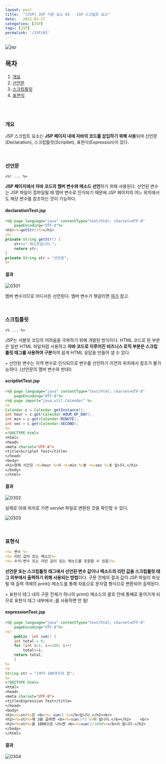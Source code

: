 ```yaml
---
layout: post
title:  "[JSP] JSP 기본 요소 03 - JSP 스크립트 요소"
date:   2021-01-27
categories: [JSP]
tags: [JSP]
permalink: '/JSP/03'
---
```


![jsp](https://github.com/kkarung/kkarung.github.io/blob/master/assets/image/jsp.png?raw=true)

## 목차

1. [개요](#개요)
2. [선언문](#선언문)
3. [스크립틀릿](#스크립틀릿)
4. [표현식](#표현식)

<br><br>

### 개요

JSP 스크립트 요소는 **JSP 페이지 내에 자바의 코드를 삽입하기 위해 사용**되며 선언문(Declaration), 스크립틀릿(Scriptlet), 표현식(Expression)이 있다.

<br>

### 선언문

``` <%! ... %> ```

**JSP 페이지에서 자바 코드의 멤버 변수와 메소드 선언**하기 위해 사용된다. 선언된 변수는 JSP 파일이 컴파일될 때 멤버 변수로 인식되기 때문에 JSP 페이지의 어느 위치에서도 해당 변수를 참조하는 것이 가능하다.

#### declarationTest.jsp

```jsp
<%@ page language="java" contentType="text/html; charset=UTF-8"
    pageEncoding="UTF-8"%>
<h1><%=getStr()%></h1>
<%!
private String getStr() {
    str+=" 테스트입니다.";
    return str;
}
private String str = "선언문";
%>
```

#### 결과

![0301](https://github.com/kkarung/kkarung.github.io/blob/master/assets/image/JSP/0301.png?raw=true)

멤버 변수이므로 어디서든 선언된다. 멤버 변수가 헷갈리면 <a href="https://kkarung.github.io/C++%7C%7CJava/04" target="_blank">여기</a> 참고.

<br>

### 스크립틀릿

``` <% ... %> ```

JSP는 서블릿 코딩의 어려움을 극복하기 위해 개발된 방식이다. HTML 코드로 된 부분은 일반 HTML 파일처럼 사용하고 **자바 코드로 이루어진 비즈니스 로직 부분은 스크립틀릿 태그를 사용하여 구분**하여 쉽게 HTML 응답을 만들어 낼 수 있다.

\+ 선언된 변수는 지역 변수로 인식되므로 변수를 선언하기 이전의 위치에서 참조가 불가능하다. (선언문의 멤버 변수와 반대!)

#### scriptletTest.jsp

```jsp
<%@ page language="java" contentType="text/html; charset=UTF-8"
    pageEncoding="UTF-8"%>
<%@ page import="java.util.Calendar" %>
<%
Calendar c = Calendar.getInstance();
int hour = c.get(Calendar.HOUR_OF_DAY);
int min = c.get(Calendar.MINUTE);
int sec = c.get(Calendar.SECOND);
%>
<!DOCTYPE html>
<html>
<head>
<meta charset="UTF-8">
<title>Scriplet Test</title>
</head>
<body>
<h1>현재 시간은 <%=hour %>시 <%=min %>분 <%=sec %>초 입니다.</h1>
</body>
</html>
```

#### 결과

![0302](https://github.com/kkarung/kkarung.github.io/blob/master/assets/image/JSP/0302.png?raw=true)

실제로 아래 위치로 가면 servlet 파일로 변환된 것을 확인할 수 있다.

![0303](https://github.com/kkarung/kkarung.github.io/blob/master/assets/image/JSP/0303.png?raw=true)

<br>

### 표현식

```jsp
<%= 변수 %>
<%= 리턴 값이 있는 메소드%>
<%= 수식(변수 또는 리턴 값이 있는 메소드를 포함할 수 있음)%>
```

**선언문 또는 스크립틀릿 태그에서 선언된 변수 값이나 메소드의 리턴 값을 스크립틀릿 태그 외부에서 출력하기 위해 사용되는 방법**이다. 구문 전체의 결과 값이 JSP 파일이 파싱될 때 출력 객체의 print() 메소드를 통해 자동으로 문자열 형식으로 변환되어 출력된다.

\+ 표현식 태그 내의 구문 전체가 하나의 print() 메소드의 괄호 안에 통째로 들어가게 되므로 표현식 태그 내부에서 ;를 사용하면 안 됨!

#### expressionTest.jsp

```jsp
<%@ page language="java" contentType="text/html; charset=UTF-8"
    pageEncoding="UTF-8"%>
<%!
	public  int sum() {
	int total = 0;
	for (int i=1; i<=100; i++)
		total+=i;
	return total;
	}
%>
<%
String str = "1부터 100까지의 합";
%>
<!DOCTYPE html>
<html>
<head>
<meta charset="UTF-8">
<title>Expression Test</title>
</head>
<body>
<h2><%=str%>은 <b><%= sum() %></b>입니다.</h2><br>
<h2><%=str%>에 3을 곱하면 <b><%=sum()*3 %>이 됩니다.</b></h2>	<br>
<h2><%=str%>을 1000으로 나누면 <b><%=sum()/1000%></b>이 됩니다.</h2>
</body>
</html>
```

#### 결과

![0304](https://github.com/kkarung/kkarung.github.io/blob/master/assets/image/JSP/0304.png?raw=true)

<br><br>